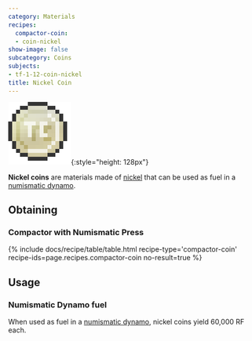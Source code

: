 ```yaml
---
category: Materials
recipes:
  compactor-coin:
  - coin-nickel
show-image: false
subcategory: Coins
subjects:
- tf-1-12-coin-nickel
title: Nickel Coin
---
```


![Nickel coin](/assets/images/docs/1.12/thermal-foundation/coin-nickel.png){:style="height: 128px"}


**Nickel coins** are materials made of [nickel](../nickel-ingot/) that can be
used as fuel in a [numismatic dynamo](../../thermal-expansion/numismatic-dynamo/).


Obtaining
---------

### Compactor with Numismatic Press
{% include docs/recipe/table/table.html recipe-type='compactor-coin' recipe-ids=page.recipes.compactor-coin no-result=true %}


Usage
-----

### Numismatic Dynamo fuel
When used as fuel in a [numismatic dynamo](../../thermal-expansion/numismatic-dynamo/), nickel
coins yield 60,000 RF each.
